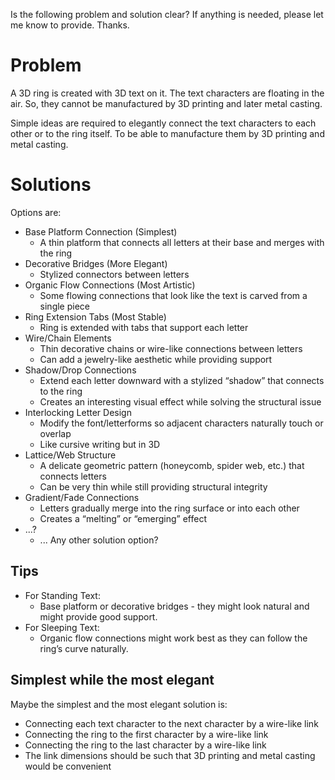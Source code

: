Is the following problem and solution clear?  If anything is needed, please let me know to provide. Thanks.

# Problem

A 3D ring is created with 3D text on it. The text characters are floating in the air. So, they cannot be manufactured by 3D printing and later metal casting. 

Simple ideas are required to elegantly connect the text characters to each other or to the ring itself. To be able to manufacture them by 3D printing and metal casting.

# Solutions

Options are:

* Base Platform Connection (Simplest)
   * A thin platform that connects all letters at their base and merges with the ring
* Decorative Bridges (More Elegant)
   * Stylized connectors between letters
* Organic Flow Connections (Most Artistic)
   * Some flowing connections that look like the text is carved from a single piece
* Ring Extension Tabs (Most Stable)
   * Ring is extended with tabs that support each letter
* Wire/Chain Elements
   * Thin decorative chains or wire-like connections between letters
   * Can add a jewelry-like aesthetic while providing support
* Shadow/Drop Connections
   * Extend each letter downward with a stylized “shadow” that connects to the ring
   * Creates an interesting visual effect while solving the structural issue
* Interlocking Letter Design
   * Modify the font/letterforms so adjacent characters naturally touch or overlap
   * Like cursive writing but in 3D
* Lattice/Web Structure
   * A delicate geometric pattern (honeycomb, spider web, etc.) that connects letters
   * Can be very thin while still providing structural integrity
* Gradient/Fade Connections
   * Letters gradually merge into the ring surface or into each other
   * Creates a “melting” or “emerging” effect
* ...?
   * ... Any other solution option?

## Tips

* For Standing Text:
   * Base platform or decorative bridges - they might look natural and might provide good support.
* For Sleeping Text:
   * Organic flow connections might work best as they can follow the ring’s curve naturally.

## Simplest while the most elegant

Maybe the simplest and the most elegant solution is:

* Connecting each text character to the next character by a wire-like link
* Connecting the ring to the first character by a wire-like link
* Connecting the ring to the last character by a wire-like link
* The link dimensions should be such that 3D printing and metal casting would be convenient
